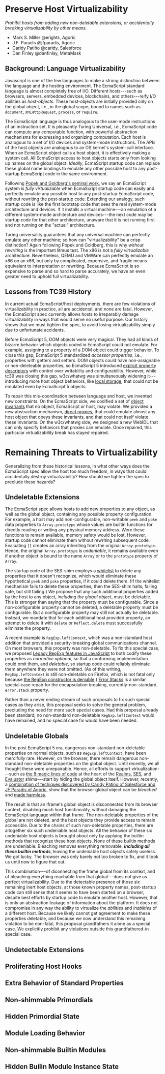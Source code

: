 # Preserve Host Virtualizability

*Prohibit hosts from adding new non-deletable extensions, or accidentally breaking virtualizability by other means.*

   * Mark S. Miller @erights, Agoric
   * J.F. Paradis @jfparadis, Agoric
   * Caridy Patiño @caridy, Salesforce
   * Dan Finley @danfinlay, MetaMask


## Background: Language Virtualizability

Javascript is one of the few languages to make a strong distinction between the language and the hosting environment. The EcmaScript standard language is almost completely free of I/O. Different hosts---such as browsers, servers, embedded devices, blockchains, and others---reify I/O abilities as *host-objects*. These host-objects are initially provided only on the global object, i.e., in the global scope, bound to names such as `document`, `XMLHttpRequest`, `process`, or `require`.

The EcmaScript language is thus analogous to the user-mode instructions of an instruction set. It is pleasantly Turing Universal, i.e., EcmaScript code can compute any computable function, with powerful abstraction mechanisms for expressing and organizing computation. Each host is analogous to a set of I/O devices and system-mode instructions. The APIs of the host objects are analogous to an OS kernel's system-call interface. When an EcmaScript object calls a host object, it is effectively making a system call. All EcmaScript access to host objects starts only from looking up names on the global object. *Ideally*, EcmaScript startup code can replace these global name bindings to emulate any other possible host to any post-startup EcmaScript code in the same environment.

Following [Popek and Goldberg's seminal work](https://en.wikipedia.org/wiki/Popek_and_Goldberg_virtualization_requirements), we say an EcmaScript system is *fully virtualizable* when EcmaScript startup code can easily and perfectly emulate any possible host to any post-startup EcmaScript code, without rewriting the post-startup code. Extending our analogy, such startup code is like the first bootstap code that sees the real system-mode architecture and devices. If it installs a virtual machine---an emulation of a different system-mode architecture and devices---the next code may be startup code for that other architecture, unaware that it is not running first and not running on the "actual" architecture.

Turing universality guarantees that any universal machine can perfectly emulate any other machine; so how can "virtualizability" be a crisp distinction? Again following Popek and Goldberg, this is why *without rewriting* is the important litmus test. The x86 is not a *fully virtualizable* architecture. Nevertheless, QEMU and VMWare can perfectly emulate an x86 on an x86, but only by complicated, expensive, and fragile means equivalent to interpretation or rewriting. Because EcmaScript is so expensive to parse and so hard to parse accurately, we have an even greater need to uphold full virtualizability.

## Lessons from TC39 History

In current actual EcmaScript/host deployments, there are few violations of virtualizability in practice, all are accidental, and none are fatal. However, the EcmaScript spec currently allows hosts to irreparably damage virtualizability in ways that would serve no useful purpose. Our history shows that we must tighten the spec, to avoid losing virtualizability simply due to unfortunate accidents.

Before EcmaScript 5, DOM objects were very magical. They had all kinds of bizarre behavior which objects coded in EcmaScript could not emulate. For example, assigning to a property of a DOM object could trigger behavior. To close this gap, EcmaScript 5 standardized *accessor properties*, i.e., properties with getters and setters. DOM objects could have non-assignable or non-deleteable properties, so EcmaScript 5 introduced [explicit property descriptors](https://ai.google/research/pubs/pub37741) with control over writability and configurability. However, while tc39 was closing this gap, w3c/whatwg was simultaneously widening it---introducing more host object behaviors, like [local storage](https://html.spec.whatwg.org/multipage/webstorage.html#dom-localstorage), that could not be emulated even by EcmaScript 5 objects.

To repair this mis-coordination between language and host, we invented new constraints. On the EcmaScript side, we codified a set of [object invariants](https://www.ecma-international.org/ecma-262/#sec-invariants-of-the-essential-internal-methods) that no object, EcmaScript or host, may violate. We provided a new abstraction mechanism, [direct proxies](https://ai.google/research/pubs/pub40736), that could emulate almost any host object that obeys these invariants, and that could not itself violate these invariants. On the w3c/whatwg side, we designed a new WebIDL that can only specify behaviors that proxies can emulate. Once repaired, this particular virtualizability break has stayed repaired.

# Remaining Threats to Virtualizability

Generalizing from these historical lessons, in what other ways does the EcmaScript spec allow the host too much freedom, in ways that could accidentally destroy virtualizability? How should we tighten the spec to preclude these hazards?

## Undeletable Extensions

The EcmaScript spec allows hosts to add new properties to any object, as well as the global object, containing any possible property configuration. For example, a host may add non-configurable, non-writable `peek` and `poke` data properties to `Array.prototype` whose values are builtin functions for directly reading or writing any physical memory address. Were these functions to remain available, memory safety would be lost. However, startup code cannot eliminate them without rewriting subsequent code. Evaluating `[]` creates an array inheriting from the original `Array.prototype`. Hence, the original `Array.prototype` is *undeniable*, it remains available even if another object is bound to the name `Array` or to the `prototype` property of `Array`.

The startup code of the SES-shim employs a [whitelist](https://github.com/Agoric/SES/blob/master/src/bundle/whitelist.js) to delete any properties that it doesn't recognize, which would eliminate these hypothetical `peek` and `poke` properties, if it could delete them. (If the whitelist mechanism fails to delete these properties, then the SES-shim halts, failing safe, but still failing.) We propose that any such additional properties added by the host to any object, *including the global object*, must be deletable. This is stronger than saying that the property must be configurable. Since a non-configurable property cannot be deleted, a deletable property must be configurable. But a configurable property may still not actually be deletable. Instead, we mandate that for each additional host provided property, an attempt to delete it with `delete` or `Reflect.delete` must successfully eliminate the property.

A recent example is `RegExp.leftContext`, which was a non-standard host addition that provided a security-breaking global communications channel. On most browsers, this property was non-deletable. To fix this special case, we proposed [Legacy RegExp features in JavaScript](https://github.com/tc39/proposal-regexp-legacy-features) to both codify these properties as *normative optional*, so that a conforming implementation could omit them, and *deletable*, so startup code could reliably eliminate them anywhere they were not omitted. (As of this writing, `RegExp.leftContext` is still non-deletable on Firefox, which is not fatal only because [the RegExp constructor is deniable](https://github.com/Agoric/SES/blob/master/src/bundle/tame-regexp.js).) [Error Stacks](https://github.com/tc39/proposal-error-stacks) is a similar special case repair for the encapsulation breaking, currently-non-standard, `error.stack` property.

Rather than a never ending stream of such proposals to fix such special cases as they arise, this proposal seeks to solve the general problem, precluding the need for more such special cases. Had this proposal already been standard, no non-standard non-deletable `RegExp.leftContext` would have remained, and no special case fix would have been needed.

## Undeletable Globals

In the post EcmaScript 5 era, dangerous non-standard non-deletable properties on normal objects, such as `RegExp.leftContext`, have been mercifully rare. However, on the browser, there remain dangerous non-standard non-deletable properties on the global object. Until recently, we all thought these were unrepairable. Hence, all efforts to support virtualization---such as [the 8 magic lines of code](https://www.youtube.com/watch?v=mSNxsn0pK74&list=PLzDw4TTug5O0ywHrOz4VevVTYr6Kj_KtW) at the heart of the [Realms](https://github.com/Agoric/realms-shim), [SES](https://github.com/Agoric/SES), and [Evaluator](https://github.com/Agoric/evaluator-shim) shims---start by hiding the global object itself. However, recently, a [combination of techiques discovered by Caridy Patino of Salesforce and JF Paradis of Agoric](https://www.youtube.com/watch?v=TaPot2OyXHU&list=PLzDw4TTug5O1jzKodRDp3qec8zl88oxGd), show that the browser global object can be *bleached* and [made harmless](https://github.com/caridy/secure-javascript-environment).

The result is that an iframe's global object is disconnected from its browser context, disabling much host functionality, without damaging the EcmaScript language within that frame. The non-deletable properties of the global are not deleted, and the host objects they provide access to remain accessible. Due to the chains of such non-deletable properties, there are altogether six such undeniable host objects. All the behavior of these six undeniable host objects is brought about only by applying the builtin methods that recognize these host objects. None of these builtin methods are undeniable. Bleaching removes everything removable, ***including all these builtin methods***, leaving the undeniable host objects safely useless. We got lucky. The browser was only barely not too broken to fix, and it took us until now to figure that out.

This combination---of diconnecting the frame global from its context, and of bleaching everything reachable from that global---does not give us perfect virtualizability. Due to the detectable presence of those six remaining inert host objects, at those known property names, post-startup code can still sense that it seems to have been started on a browser, despite best efforts by startup code to emulate another host. However, that is only an abstraction leakage of information about the platform. It does not compromise in any way the ability to virtualize the *abilities* and *inabiities* of a different host. Because we likely cannot get agreement to make these properties deletable, and because we now understand this remaining violation to be non-fatal, this proposal grandfathers it alone as a special case. We explicitly prohibit any violations outside this grandfathered-in special case.

## Undetectable Extensions

## Proliferating Host Hooks

## Extra Behavior of Standard Properties

## Non-shimmable Primordials

## Hidden Primordial State

## Module Loading Behavior

## Non-shimmable Builtin Modules

## Hidden Builin Module Instance State
